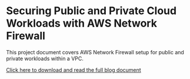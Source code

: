 # Securing Public and Private Cloud Workloads with AWS Network Firewall

This project document covers AWS Network Firewall setup for public and private workloads within a VPC.  

[Click here to download and read the full blog document](aws-firewall)
